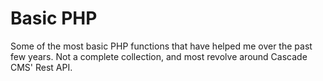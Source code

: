 # Basic PHP

Some of the most basic PHP functions that have helped me over the past few years. Not a complete collection, and most revolve around Cascade CMS' Rest API.